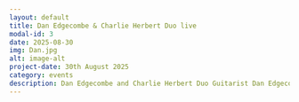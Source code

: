 ```yaml
---
layout: default
title: Dan Edgecombe & Charlie Herbert Duo live
modal-id: 3
date: 2025-08-30
img: Dan.jpg
alt: image-alt
project-date: 30th August 2025
category: events
description: Dan Edgecombe and Charlie Herbert Duo Guitarist Dan Edgecombe and Pianist Charlie Herbert will be playing a selection of their favourite Jazz standards and songs from the American songbook. All welcome, free entry though donations to musicians is much appreciated an helps keeps our events alive. Hope to see you there
---
```

